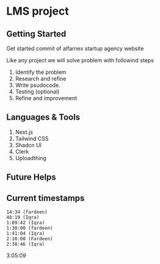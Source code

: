 # LMS project

## Getting Started
Get started commit of alfarnex startup agency website

Like any project we will solve problem with followind steps

1. Identify the problem
2. Research and refine
3. Write psudocode.
4. Testing (optional) 
5. Refine and improvement

## Languages & Tools

1. Next.js
2. Tailwind CSS
3. Shadcn UI
4. Clerk
5. Uploadthing

## Future Helps
 

## Current timestamps
    14:34 (fardeen)
    48:19 (Iqra)
    1:09:42 (Iqra)
    1:30:00 (fardeen)
    1:41:04 (Iqra)
    2:10:00 (Fardeen)
    2:38:46 (Iqra)

3:05:09